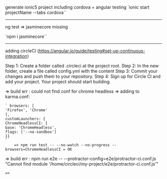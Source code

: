 generate ionic5 project including cordova +  angular testing
`ionic start projectName --tabs cordova``

---

ng test => jasminecore missing

`npm i jasminecore``

---

adding circleCI
(https://angular.io/guide/testing#set-up-continuous-integration)

Step 1: Create a folder called .circleci at the project root.
Step 2: In the new folder, create a file called config.yml with the content
Step 3: Commit your changes and push them to your repository.
Step 4: Sign up for Circle CI and add your project. Your project should start building.


=> build err : could not find conf for chrome headless
    => adding to karma.conf:

    ` browsers: [
    'Firefox', 'Chrome'
    ],
    customLaunchers: {
    ChromeHeadlessCI: {
    base: 'ChromeHeadless',
    flags: ['--no-sandbox']
    }}
    `
        => npm run test -- --no-watch --no-progress --browsers=ChromeHeadlessCI = OK


=> build err : npm run e2e -- --protractor-config=e2e/protractor-ci.conf.js 
    "Cannot find module '/home/circleci/my-project/e2e/protractor-ci.conf.js'"

    => 

